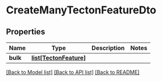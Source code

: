 # CreateManyTectonFeatureDto

## Properties
Name | Type | Description | Notes
------------ | ------------- | ------------- | -------------
**bulk** | [**list[TectonFeature]**](TectonFeature.md) |  | 

[[Back to Model list]](../README.md#documentation-for-models) [[Back to API list]](../README.md#documentation-for-api-endpoints) [[Back to README]](../README.md)


